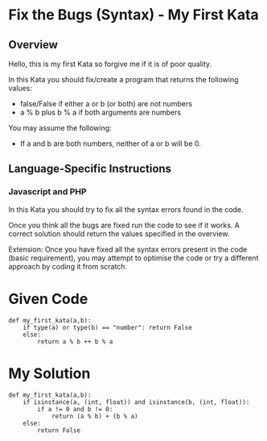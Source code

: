 # Fix the Bugs (Syntax) - My First Kata

## Overview

Hello, this is my first Kata so forgive me if it is of poor quality.

In this Kata you should fix/create a program that returns the following values:

- false/False if either a or b (or both) are not numbers
- a % b plus b % a if both arguments are numbers

You may assume the following:

- If a and b are both numbers, neither of a or b will be 0.

## Language-Specific Instructions
### Javascript and PHP

In this Kata you should try to fix all the syntax errors found in the code.

Once you think all the bugs are fixed run the code to see if it works. A correct solution should return the values specified in the overview.

Extension: Once you have fixed all the syntax errors present in the code (basic requirement), you may attempt to optimise the code or try a different approach by coding it from scratch.

# Given Code

```{python}
def my_first_kata(a,b):
    if type(a) or type(b) == "number": return False
    else:
        return a % b ++ b % a
```

# My Solution

```{python}
def my_first_kata(a,b):
    if isinstance(a, (int, float)) and isinstance(b, (int, float)):
        if a != 0 and b != 0:
            return (a % b) + (b % a)
    else:
        return False
```
